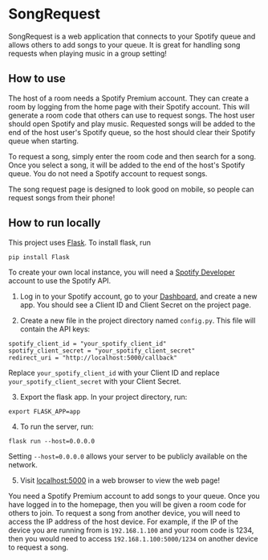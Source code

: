 # SongRequest

SongRequest is a web application that connects to your Spotify queue and allows others to add songs to your queue. It is great for handling song requests when playing music in a group setting!

## How to use
The host of a room needs a Spotify Premium account. They can create a room by logging from the home page with their Spotify account. This will generate a room code that others can use to request songs. The host user should open Spotify and play music. Requested songs will be added to the end of the host user's Spotify queue, so the host should clear their Spotify queue when starting.

To request a song, simply enter the room code and then search for a song. Once you select a song, it will be added to the end of the host's Spotify queue. You do not need a Spotify account to request songs.

The song request page is designed to look good on mobile, so people can request songs from their phone!

## How to run locally
This project uses [Flask](https://flask.palletsprojects.com). To install flask, run
```
pip install Flask
```
To create your own local instance, you will need a [Spotify Developer](https://developer.spotify.com) account to use the Spotify API.

1. Log in to your Spotify account, go to your [Dashboard](https://developer.spotify.com/dashboard), and create a new app. You should see a Client ID and Client Secret on the project page.

2. Create a new file in the project directory named `config.py`. This file will contain the API keys:
```
spotify_client_id = "your_spotify_client_id"
spotify_client_secret = "your_spotify_client_secret"
redirect_uri = "http://localhost:5000/callback"
```
Replace `your_spotify_client_id` with your Client ID and replace `your_spotify_client_secret` with your Client Secret.

3. Export the flask app. In your project directory, run:
```
export FLASK_APP=app
```

4. To run the server, run:
```
flask run --host=0.0.0.0
```
Setting `--host=0.0.0.0` allows your server to be publicly available on the network.

5. Visit [localhost:5000](http://localhost:5000) in a web browser to view the web page!

You need a Spotify Premium account to add songs to your queue. Once you have logged in to the homepage, then you will be given a room code for others to join. To request a song from another device, you will need to access the IP address of the host device. For example, if the IP of the device you are running from is `192.168.1.100` and your room code is 1234, then you would need to access `192.168.1.100:5000/1234` on another device to request a song.
